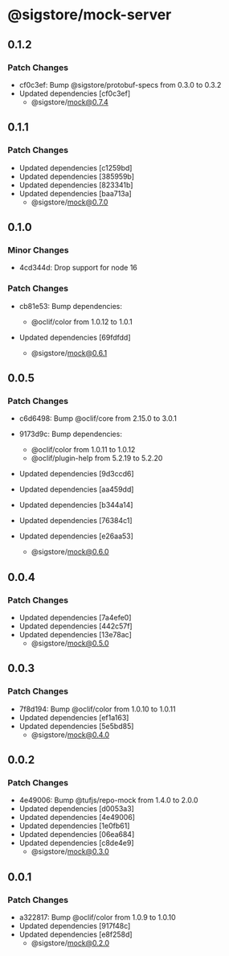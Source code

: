 # @sigstore/mock-server

## 0.1.2

### Patch Changes

- cf0c3ef: Bump @sigstore/protobuf-specs from 0.3.0 to 0.3.2
- Updated dependencies [cf0c3ef]
  - @sigstore/mock@0.7.4

## 0.1.1

### Patch Changes

- Updated dependencies [c1259bd]
- Updated dependencies [385959b]
- Updated dependencies [823341b]
- Updated dependencies [baa713a]
  - @sigstore/mock@0.7.0

## 0.1.0

### Minor Changes

- 4cd344d: Drop support for node 16

### Patch Changes

- cb81e53: Bump dependencies:

  - @oclif/color from 1.0.12 to 1.0.1

- Updated dependencies [69fdfdd]
  - @sigstore/mock@0.6.1

## 0.0.5

### Patch Changes

- c6d6498: Bump @oclif/core from 2.15.0 to 3.0.1
- 9173d9c: Bump dependencies:

  - @oclif/color from 1.0.11 to 1.0.12
  - @oclif/plugin-help from 5.2.19 to 5.2.20

- Updated dependencies [9d3ccd6]
- Updated dependencies [aa459dd]
- Updated dependencies [b344a14]
- Updated dependencies [76384c1]
- Updated dependencies [e26aa53]
  - @sigstore/mock@0.6.0

## 0.0.4

### Patch Changes

- Updated dependencies [7a4efe0]
- Updated dependencies [442c57f]
- Updated dependencies [13e78ac]
  - @sigstore/mock@0.5.0

## 0.0.3

### Patch Changes

- 7f8d194: Bump @oclif/color from 1.0.10 to 1.0.11
- Updated dependencies [ef1a163]
- Updated dependencies [5e5bd85]
  - @sigstore/mock@0.4.0

## 0.0.2

### Patch Changes

- 4e49006: Bump @tufjs/repo-mock from 1.4.0 to 2.0.0
- Updated dependencies [d0053a3]
- Updated dependencies [4e49006]
- Updated dependencies [1e0fb61]
- Updated dependencies [06ea684]
- Updated dependencies [c8de4e9]
  - @sigstore/mock@0.3.0

## 0.0.1

### Patch Changes

- a322817: Bump @oclif/color from 1.0.9 to 1.0.10
- Updated dependencies [917f48c]
- Updated dependencies [e8f258d]
  - @sigstore/mock@0.2.0
